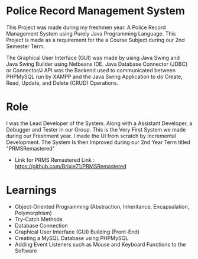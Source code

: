 # Police Record Management System
This Project was made during my freshmen year. A Police Record Management System using Purely Java Programming Language. This Project is made as a requirement for the a Course Subject during our 2nd Semester Term.

The Graphical User Interface (GUI) was made by using Java Swing and Java Swing Builder using Netbeans IDE.
Java Database Connector (JDBC) or Connector/J API was the Backend used to communicated between PHPMySQL run by XAMPP and the Java Swing Application to do Create, Read, Update, and Delete (CRUD) Operations.

# Role 
I was the Lead Developer of the System. Along with a Assistant Developer, a Debugger and Tester in our Group. This is the Very First System we made during our Freshment year.
I made the UI from scratch by Incremental Development. The System Is then Improved during our 2nd Year Term titled "PRMSRemastered"

- Link for PRMS Remastered 
Link : https://github.com/Brixie71/PRMSRemastered

# Learnings
- Object-Oriented Programming (Abstraction, Inheritance, Encapsulation, Polymorphism)
- Try-Catch Methods
- Database Connection
- Graphical User Interface (GUI) Building (Front-End)
- Creating a MySQL Database using PHPMySQL
- Adding Event Listeners such as Mouse and Keyboard Functions to the Software
